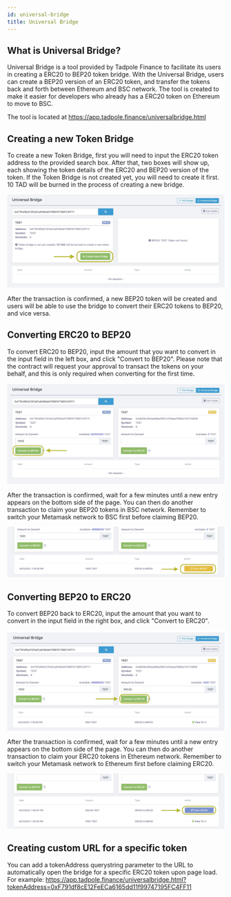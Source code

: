 ```yaml
---
id: universal-bridge
title: Universal Bridge
---
```


## What is Universal Bridge?

Universal Bridge is a tool provided by Tadpole Finance to facilitate its users in creating a ERC20 to BEP20 token bridge. With the Universal Bridge, users can create a BEP20 version of an ERC20 token, and transfer the tokens back and forth between Ethereum and BSC network. The tool is created to make it easier for developers who already has a ERC20 token on Ethereum to move to BSC.

The tool is located at https://app.tadpole.finance/universalbridge.html

## Creating a new Token Bridge

To create a new Token Bridge, first you will need to input the ERC20 token address to the provided search box. After that, two boxes will show up, each showing the token details of the ERC20 and BEP20 version of the token. If the Token Bridge is not created yet, you will need to create it first. 10 TAD will be burned in the process of creating a new bridge.

![Create new token bridge](/img/universalbridge/createNewBridge.jpeg)

After the transaction is confirmed, a new BEP20 token will be created and users will be able to use the bridge to convert their ERC20 tokens to BEP20, and vice versa. 

## Converting ERC20 to BEP20

To convert ERC20 to BEP20, input the amount that you want to convert in the input field in the left box, and click "Convert to BEP20". Please note that the contract will request your approval to transact the tokens on your behalf, and this is only required when converting for the first time.

![Convert to BEP20](/img/universalbridge/convertToBep20.jpeg)

After the transaction is confirmed, wait for a few minutes until a new entry appears on the bottom side of the page. You can then do another transaction to claim your BEP20 tokens in BSC network. Remember to switch your Metamask network to BSC first before claiming BEP20.

![Claim BEP20](/img/universalbridge/claimBep20.jpeg)

## Converting BEP20 to ERC20

To convert BEP20 back to ERC20, input the amount that you want to convert in the input field in the right box, and click "Convert to ERC20".

![Convert to ERC20](/img/universalbridge/convertToErc20.jpeg)

After the transaction is confirmed, wait for a few minutes until a new entry appears on the bottom side of the page. You can then do another transaction to claim your ERC20 tokens in Ethereum network. Remember to switch your Metamask network to Ethereum first before claiming ERC20.

![Claim ERC20](/img/universalbridge/claimErc20.jpeg)

## Creating custom URL for a specific token

You can add a tokenAddress querystring parameter to the URL to automatically open the bridge for a specific ERC20 token upon page load. For example: https://app.tadpole.finance/universalbridge.html?tokenAddress=0xF791df8cE12FeECa6165dd11f99747195FC4FF11
















